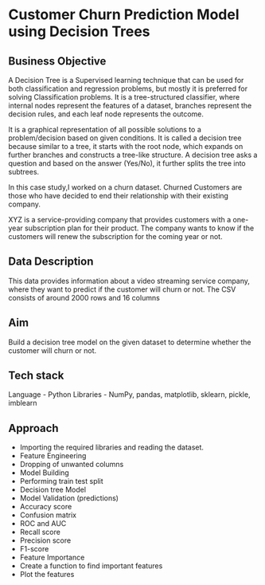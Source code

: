 # Customer Churn Prediction Model using Decision Trees

 

## Business Objective

A Decision Tree is a Supervised learning technique that can be used for both classification and regression problems, but mostly it is preferred for solving Classification problems. It is a tree-structured classifier, where internal nodes represent the features of a dataset, branches represent the decision rules, and each leaf node represents the outcome.

It is a graphical representation of all possible solutions to a problem/decision based on given conditions. It is called a decision tree because similar to a tree, it starts with the root node, which expands on further branches and constructs a tree-like structure. A decision tree asks a question and based on the answer (Yes/No), it further splits the tree into subtrees.

In this case study,I worked on a churn dataset. Churned Customers are those who have decided to end their relationship with their existing company.

XYZ is a service-providing company that provides customers with a one-year subscription plan for their product. The company wants to know if the customers will renew the subscription for the coming year or not.


 

## Data Description 

This data provides information about a video streaming service company, where they want to predict if the customer will churn or not. The CSV consists of around 2000 rows and 16 columns

 

## Aim

Build a decision tree model on the given dataset to determine whether the customer will churn or not.

 

## Tech stack

Language - Python
Libraries - NumPy, pandas, matplotlib, sklearn, pickle, imblearn
 

## Approach

* Importing the required libraries and reading the dataset.
* Feature Engineering
* Dropping of unwanted columns
* Model Building
* Performing train test split
* Decision tree Model
* Model Validation (predictions)
* Accuracy score
* Confusion matrix
* ROC and AUC
* Recall score
* Precision score
* F1-score
* Feature Importance
* Create a function to find important features
* Plot the features
 


